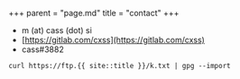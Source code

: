 +++
parent = "page.md"
title = "contact"
+++

- m (at) cass (dot) si
- [https://gitlab.com/cxss](https://gitlab.com/cxss)
- cass#3882

`curl https://ftp.{{ site::title }}/k.txt | gpg --import`
